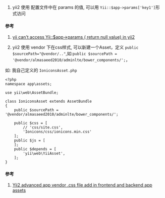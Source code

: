 1. yii2 使用 配置文件中在 params 的值, 可以用 `Yii::$app->params['key1']`形式访问

#### 参考
1. [yii can't access Yii::$app->params ( return null value) in yii2](https://stackoverflow.com/a/35988354)

2. yii2 使用 vendor 下在css样式, 可以新建一个Asset，定义 `public $sourcePath="@vendor/.."`,如:`public $sourcePath = '@vendor/almasaeed2010/adminlte/bower_components/';`，

如: 我自己定义的 `IoniconsAsset.php`

```
<?php
namespace app\assets;

use yii\web\AssetBundle;

class IoniconsAsset extends AssetBundle
{
    public $sourcePath = '@vendor/almasaeed2010/adminlte/bower_components/';

    public $css = [
        // 'css/site.css',
        'Ionicons/css/ionicons.min.css'
    ];
    public $js = [
    ];
    public $depends = [
        'yii\web\YiiAsset',
    ];
}
```

#### 参考
1. [Yii2 advanced app vendor .css file add in frontend and backend app assets
](https://stackoverflow.com/a/38094225)

